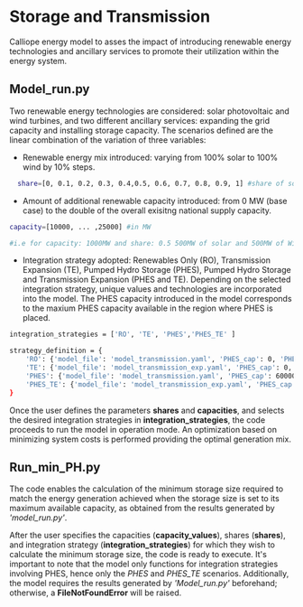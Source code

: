 
Storage and Transmission
=========================

Calliope energy model to asses the impact of introducing renewable energy technologies and ancillary services to promote their utilization within the energy system.

__Model_run.py__
--------


Two renewable energy technologies are considered: solar photovoltaic and wind turbines, and two different ancillary services: expanding the grid capacity and installing storage capacity. The scenarios defined are the linear combination of the variation of three variables: 

- Renewable energy mix introduced: varying from 100\% solar to 100\% wind by 10\% steps. 
```bash
  share=[0, 0.1, 0.2, 0.3, 0.4,0.5, 0.6, 0.7, 0.8, 0.9, 1] #share of solar capacity over overall added capacity
```

- Amount of additional renewable capacity introduced: from 0 MW (base case) to the double of the overall exisitng national supply capacity.
```bash
capacity=[10000, ... ,25000] #in MW

#i.e for capacity: 1000MW and share: 0.5 500MW of solar and 500MW of Wind will be added to the system
```
- Integration strategy adopted: Renewables Only (RO), Transmission Expansion (TE), Pumped Hydro Storage (PHES), Pumped Hydro Storage and Transmission Expansion (PHES and TE). Depending on the selected integration strategy, unique values and technologies are incorporated into the model. The PHES capacity introduced in the model corresponds to the maxium PHES capacity available in the region where PHES is placed.


```bash
integration_strategies = ['RO', 'TE', 'PHES','PHES_TE' ]      
```
```bash
strategy_definition = {
    'RO': {'model_file': 'model_transmission.yaml', 'PHES_cap': 0, 'PHES_en': 0},
    'TE': {'model_file': 'model_transmission_exp.yaml', 'PHES_cap': 0, 'PHES_en': 0},
    'PHES': {'model_file': 'model_transmission.yaml', 'PHES_cap': 600000000, 'PHES_en': 3600000000},       #PHES capacity and energy in kW
    'PHES_TE': {'model_file': 'model_transmission_exp.yaml', 'PHES_cap': 600000000, 'PHES_en': 3600000000} #PHES capacity and energy in kW
}
```
Once the user defines the parameters __shares__ and __capacities__, and selects the desired integration strategies in __integration_strategies__, the code proceeds to run the model in operation mode. An  optimization based on minimizing system costs is performed providing the optimal generation mix.


__Run_min_PH.py__
------------
The code enables the calculation of the minimum storage size required to match the energy generation achieved when the storage size is set to its maximum available capacity, as obtained from the results generated by _'model_run.py'_.

After the user specifies the capacities (__capacity_values__), shares (__shares__), and integration strategy (__integration_strategies__) for which they wish to calculate the minimum storage size, the code is ready to execute. It's important to note that the model only functions for integration strategies involving PHES, hence only the _PHES_ and _PHES_TE_ scenarios. Additionally, the model requires the results generated by _'Model_run.py'_ beforehand; otherwise, a __FileNotFoundError__ will be raised.
